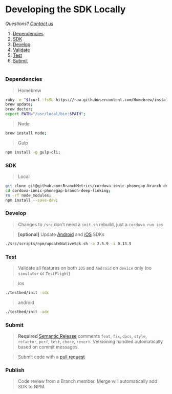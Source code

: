 # Developing the SDK Locally

*Questions? [Contact us](https://support.branch.io/support/tickets/new)*

1. [Dependencies](#dependencies)
1. [SDK](#sdk)
1. [Develop](#develop)
1. [Validate](#validate)
1. [Test](#test)
1. [Submit](#submit)

#

### Dependencies

> Homebrew

```sh
ruby -e "$(curl -fsSL https://raw.githubusercontent.com/Homebrew/install/master/install)";
brew update;
brew doctor;
export PATH="/usr/local/bin:$PATH";
```

> Node

```sh
brew install node;
```

> Gulp

```sh
npm install -g gulp-cli;
```

### SDK

> Local

```sh
git clone git@github.com:BranchMetrics/cordova-ionic-phonegap-branch-deep-linking.git;
cd cordova-ionic-phonegap-branch-deep-linking;
rm -rf node_modules;
npm install --save-dev;
```

### Develop

> Changes to `/src` don't need a `init.sh` rebuild, just a `cordova run ios`

> **[optional]** Update [Android](https://github.com/BranchMetrics/android-branch-deep-linking/releases) and [iOS](https://github.com/BranchMetrics/ios-branch-deep-linking/releases) SDKs

```sh
./src/scripts/npm/updateNativeSdk.sh -a 2.5.9 -i 0.13.5
```

### Test

> Validate all features on both `iOS` and `Android` on `device` only (no `simulator` or `TestFlight`)

> ios

```sh
./testbed/init -idc
```
  
> android

```sh
./testbed/init -adc
```

### Submit

> **Required** [Semantic Release](https://github.com/semantic-release/semantic-release) comments `feat`, `fix`, `docs`, `style`, `refactor`, `perf`, `test`, `chore`, `revert`. Versioning handled automatically based on commit messages.

> Submit code with a [pull request](https://github.com/BranchMetrics/cordova-ionic-phonegap-branch-deep-linking)

### Publish

> Code review from a Branch member. Merge will automatically add SDK to NPM.
